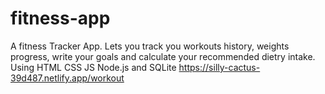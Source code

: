 # fitness-app
A fitness Tracker App. Lets you track you workouts history, weights progress, write your goals and calculate your recommended dietry intake.
Using HTML CSS JS Node.js and SQLite
https://silly-cactus-39d487.netlify.app/workout
